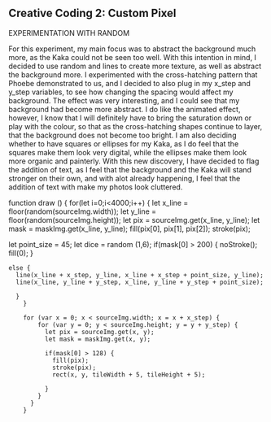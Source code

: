 ## Creative Coding 2: Custom Pixel
EXPERIMENTATION WITH RANDOM

For this experiment, my main focus was to abstract the background much more, as the Kaka could not be seen too well. With this intention in mind, I decided to use random and lines to create more texture, as well as abstract the background more. I experimented with the cross-hatching pattern that Phoebe demonstrated to us, and I decided to also plug in my x_step and y_step variables, to see how changing the spacing would affect my background. The effect was very interesting, and I could see that my background had become more abstract. I do like the animated effect, however, I know that I will definitely have to bring the saturation down or play with the colour, so that as the cross-hatching shapes continue to layer, that the background does not become too bright. I am also deciding whether to have squares or ellipses for my Kaka, as I do feel that the squares make them look very digital, while the ellipses make them look more organic and painterly. With this new discovery, I have decided to flag the addition of text, as I feel that the background and the Kaka will stand stronger on their own, and with alot already happening, I feel that the addition of text with make my photos look cluttered.

function draw () {
  for(let i=0;i<4000;i++) {
     let x_line = floor(random(sourceImg.width));
     let y_line = floor(random(sourceImg.height));
     let pix = sourceImg.get(x_line, y_line);
     let mask = maskImg.get(x_line, y_line);
     fill(pix[0], pix[1], pix[2]);
     stroke(pix);

  let point_size = 45;
  let dice = random (1,6);
    if(mask[0] > 200) {
    noStroke();
    fill(0);
    }

    else {
      line(x_line + x_step, y_line, x_line + x_step + point_size, y_line);
      line(x_line, y_line + y_step, x_line, y_line + y_step + point_size);

      }
        }

        for (var x = 0; x < sourceImg.width; x = x + x_step) {
            for (var y = 0; y < sourceImg.height; y = y + y_step) {
              let pix = sourceImg.get(x, y);
              let mask = maskImg.get(x, y);

              if(mask[0] > 128) {
                fill(pix);
                stroke(pix);
                rect(x, y, tileWidth + 5, tileHeight + 5);

              }
            }
          }
        }
